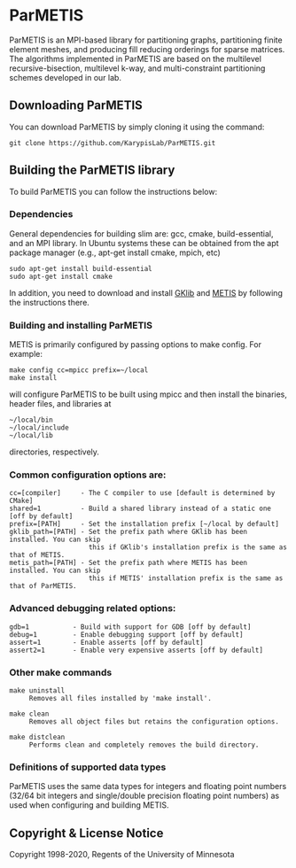 # ParMETIS 

ParMETIS is an MPI-based library for partitioning graphs, partitioning finite element meshes, 
and producing fill reducing orderings for sparse matrices. The algorithms implemented in 
ParMETIS are based on the multilevel recursive-bisection, multilevel k-way, and multi-constraint 
partitioning schemes developed in our lab.

##  Downloading ParMETIS

You can download ParMETIS by simply cloning it using the command:
```
git clone https://github.com/KarypisLab/ParMETIS.git
```

## Building the ParMETIS library

To build ParMETIS you can follow the instructions below:

### Dependencies

General dependencies for building slim are: gcc, cmake, build-essential, and an MPI library. 
In Ubuntu systems these can be obtained from the apt package manager (e.g., apt-get install cmake, mpich, etc) 

```
sudo apt-get install build-essential
sudo apt-get install cmake
```

In addition, you need to download and install
[GKlib](https://github.com/KarypisLab/GKlib) and 
[METIS](https://github.com/KarypisLab/METIS) by following the instructions there. 


### Building and installing ParMETIS  

METIS is primarily configured by passing options to make config. For example:

```
make config cc=mpicc prefix=~/local
make install
```

will configure ParMETIS to be built using mpicc and then install the binaries, header files, and libraries at 

```
~/local/bin
~/local/include
~/local/lib
```

directories, respectively.

### Common configuration options are:

    cc=[compiler]     - The C compiler to use [default is determined by CMake]
    shared=1          - Build a shared library instead of a static one [off by default]
    prefix=[PATH]     - Set the installation prefix [~/local by default]
    gklib_path=[PATH] - Set the prefix path where GKlib has been installed. You can skip
                        this if GKlib's installation prefix is the same as that of METIS.
    metis_path=[PATH] - Set the prefix path where METIS has been installed. You can skip
                        this if METIS' installation prefix is the same as that of ParMETIS.

### Advanced debugging related options:

    gdb=1           - Build with support for GDB [off by default]
    debug=1         - Enable debugging support [off by default]
    assert=1        - Enable asserts [off by default]
    assert2=1       - Enable very expensive asserts [off by default]

### Other make commands

    make uninstall
         Removes all files installed by 'make install'.

    make clean
         Removes all object files but retains the configuration options.

    make distclean
         Performs clean and completely removes the build directory.


### Definitions of supported data types

ParMETIS uses the same data types for integers and floating point numbers (32/64 bit
integers and single/double precision floating point numbers) as used when configuring
and building METIS.


## Copyright & License Notice
Copyright 1998-2020, Regents of the University of Minnesota


